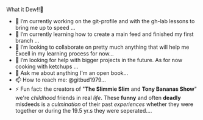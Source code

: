 What it Dew!!🤙

- 🔭 I’m currently working on the git-profile and with the gh-lab lessons to bring me up to speed ...
- 🌱 I’m currently learning how to create a main feed and finished my first branch  ...
- 👯 I’m looking to collaborate on pretty much anything that will help me Excell in my learning process for now...
- 🤔 I’m looking for help with bigger projects in the future. As for now cooking with ketchups ...
- 💬 Ask me about anything I'm an open book...
- 📫 How to reach me: @gitbud1979...
- ⚡ Fun fact: the creators of "**The Slimmie Slim** and **Tony Bananas Show**" we're *childhood* friends in real *life*. These **funny** and often **deadly** misdeeds is a *culmination* of their past *experiences* whether
 they were together or during the 19.5 yr.s they were seperated....
###
